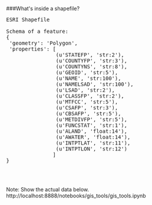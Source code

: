 ###What's inside a shapefile?

<pre>
ESRI Shapefile  

Schema of a feature:
{
 'geometry': 'Polygon',
 'properties': [
                (u'STATEFP', 'str:2'),
                (u'COUNTYFP', 'str:3'),
                (u'COUNTYNS', 'str:8'),
                (u'GEOID', 'str:5'),
                (u'NAME', 'str:100'),
                (u'NAMELSAD', 'str:100'),
                (u'LSAD', 'str:2'),
                (u'CLASSFP', 'str:2'),
                (u'MTFCC', 'str:5'),
                (u'CSAFP', 'str:3'),
                (u'CBSAFP', 'str:5'),
                (u'METDIVFP', 'str:5'),
                (u'FUNCSTAT', 'str:1'),
                (u'ALAND', 'float:14'),
                (u'AWATER', 'float:14'),
                (u'INTPTLAT', 'str:11'),
                (u'INTPTLON', 'str:12')
               ]
}


 </pre>

 Note:
 Show the actual data below.
 http://localhost:8888/notebooks/gis_tools/gis_tools.ipynb
